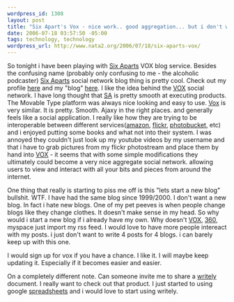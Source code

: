 ```yaml
--- 
wordpress_id: 1308
layout: post
title: "Six Apart's Vox - nice work.. good aggregation... but i don't want another blog. "
date: 2006-07-18 03:57:50 -05:00
tags: technology, technology
wordpress_url: http://www.nata2.org/2006/07/18/six-aparts-vox/
---
```

So tonight i have been playing with <a href="http://www.sixapart.com/">Six Aparts</a> VOX blog service. Besides the confusing name (probably only confusing to me - the alcoholic podcaster) <a href="http://www.sixapart.com/">Six Aparts</a>  social network blog thing is pretty cool. Check out my profile <a href="http://nata2.vox.com/profile/">here</a> and my "blog" <a href="http://nata2.vox.com/profile/">here</a>. I like the idea behind the <a href="http://www.vox.com/">VOX</a> social network. I have long thought that <a href="http://www.sixapart.com/">SA</a> is pretty smooth at executing products. The Movable Type platform was always nice looking and easy to use. <a href="http://www.vox.com/">Vox</a> is very similar. It is pretty. Smooth. Ajaxy in the right places. and generally feels like a social application. I really like how they are trying to be interoperable between different services(<a href="http://www.amazon.com">amazon</a>, <a href="http://www.flickr.com">flickr</a>, <a href="http://www.photobucket.com">photobucket</a>, etc) and i enjoyed putting some books and what not into their system. I was annoyed they couldn't just look up my youtube videos by my username and that i have to grab pictures from my flickr photostream and place them by hand into <a href="http://www.vox.com/">VOX</a> - it seems that with some simple modifications they ultimately could become a very nice aggregate social network. allowing users to view and interact with all your bits and pieces from around the internet.

One thing that really is starting to piss me off is this "lets start a new blog" bullshit. WTF. I have had the same blog since 1999/2000. I don't want a new blog. In fact i hate new blogs. One of my pet peeves is when people change blogs like they change clothes. It doesn't make sense in my head. So why would i start a new blog if i already have my own. Why doesn't <a href="http://www.vox.com/">VOX</a>, <a href="http://360.yahoo.com">360</a>, myspace just import my rss feed. I would love to have more people intereact with my posts. i just don't want to write 4 posts for 4 blogs. i can barely keep up with this one.

I would sign up for vox if you have a chance. I like it. I will maybe keep updating it. Especially if it becomes easier and easier.

On a completely different note. Can someone invite me to share a <a href="http://www.writely.com/">writely</a> document. I really want to check out that product. I just started to using google <a href="http://spreadsheets.google.com">spreadsheets</a> and i would love to start using writely.
